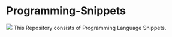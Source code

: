 # Programming-Snippets

![](https://upload.wikimedia.org/wikipedia/commons/thumb/9/99/Unofficial_JavaScript_logo_2.svg/1200px-Unofficial_JavaScript_logo_2.svg.png)
This Repository consists of Programming Language Snippets.
